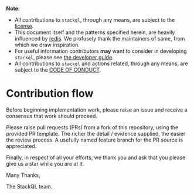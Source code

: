 **Note**: 

- All contributions to `stackql`, through any means, are subject to the [license](/LICENSE). 
- This document itself and the patterns specified herein, are heavily influenced by [redis](https://github.com/redis/redis). We profusely thank the maintainers of same, from which we draw inspiration.
- For useful information contributors **may** want to consider in developing `stackql`, please see [the developer guide](/docs/developer_guide.md).
- All contributions to `stackql` and actions related, through any means, are subject to the [CODE OF CONDUCT](/CODE_OF_CONDUCT.md). 

# Contribution flow

Before beginning implementation work, please raise an issue and receive a consensus that work should proceed.

Please raise pull requests (PRs) from a fork of this repository, using the provided PR template.  The richer the detail / evidence supplied, the easier the review process.  A usefully named feature branch for the PR source is appreciated.

Finally, in respect of all your efforts; we thank you and ask that you please give us a star while you are at it.

Many Thanks,

The StackQL team.
